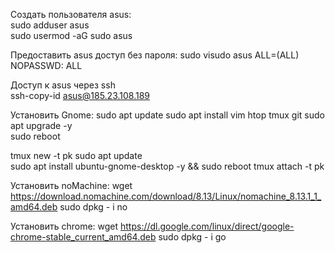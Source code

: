 Создать пользователя asus:  
sudo adduser asus  
sudo usermod -aG sudo asus  

Предоставить asus доступ без пароля:
sudo visudo
asus ALL=(ALL) NOPASSWD: ALL

Доступ к asus через ssh  
ssh-copy-id asus@185.23.108.189  

Установить Gnome:
sudo apt update
sudo apt install vim htop tmux git
sudo apt upgrade -y  
sudo reboot

tmux new -t pk
sudo apt update  
sudo apt install ubuntu-gnome-desktop -y && sudo reboot
tmux attach -t pk

Установить noMachine:
wget https://download.nomachine.com/download/8.13/Linux/nomachine_8.13.1_1_amd64.deb
sudo dpkg - i no

Установить chrome:
wget https://dl.google.com/linux/direct/google-chrome-stable_current_amd64.deb
sudo dpkg - i go
